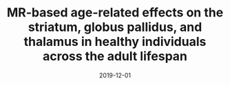 ---
title: "MR-based age-related effects on the striatum, globus pallidus, and thalamus in healthy individuals across the adult lifespan"
collection: publications
permalink: /publication/2019-12-01-MR-based-age-related-effects-on-the-striatum-globus-pallidus-and-thalamus-in-healthy-individuals-across-the-adult-lifespan
date: 2019-12-01
venue: 'Human brain mapping'
paperurl: 'http://dx.doi.org/10.1002/hbm.24771'
citation: 'Tullo, Stephanie, Patel, Raihaan, <b>Devenyi, Gabriel A</b>, Salaciak, Alyssa, Bedford, Saashi A, Farzin, Sarah, Wlodarski, Nancy, Tardif, Christine L, {PREVENT-AD Research Group}, Breitner, John C S, Chakravarty, M Mallar, &quot;<i>MR-based age-related effects on the striatum, globus pallidus, and thalamus in healthy individuals across the adult lifespan</i>.&quot; Human brain mapping, 2019.'
---